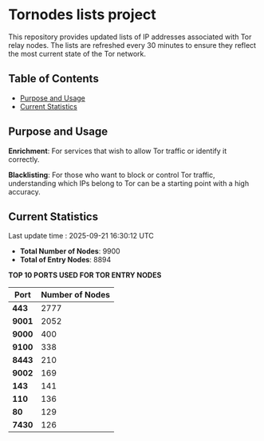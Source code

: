 # Tornodes lists project

This repository provides updated lists of IP addresses associated with Tor relay nodes. The lists are refreshed every 30 minutes to ensure they reflect the most current state of the Tor network.

## Table of Contents

- [Purpose and Usage](#purpose-and-usage)
- [Current Statistics](#current-statistics)


## Purpose and Usage

**Enrichment**: For services that wish to allow Tor traffic or identify it correctly.

**Blacklisting**: For those who want to block or control Tor traffic, understanding which IPs belong to Tor can be a starting point with a high accuracy.

## Current Statistics

Last update time : 2025-09-21 16:30:12 UTC

- **Total Number of Nodes**: 9900
- **Total of Entry Nodes**: 8894

**TOP 10 PORTS USED FOR TOR ENTRY NODES**

| **Port** | **Number of Nodes** |
|------|-----------------|
| **443**   | 2777  |
| **9001**   | 2052  |
| **9000**   | 400  |
| **9100**   | 338  |
| **8443**   | 210  |
| **9002**   | 169  |
| **143**   | 141  |
| **110**   | 136  |
| **80**   | 129  |
| **7430**   | 126  |

